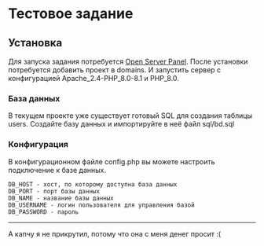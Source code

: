 # Тестовое задание 

## Установка

Для запуска задания потребуется [Open Server Panel](https://ospanel.io/). После установки потребуется добавить проект в domains. И запустить сервер с  конфигурацией Apache_2.4-PHP_8.0-8.1 и  PHP_8.0.

### База данных

В текущем проекте уже существует готовый SQL для создания таблицы users. Создайте базу данных и импортируйте в неё файл sql/bd.sql

### Конфигурация

В конфигурационном файле config.php вы можете настроить подключение к базе данных.

    DB_HOST - хост, по которому доступна база данных
    DB_PORT - порт базы данных
    DB_NAME - название базы данных
    DB_USERNAME - логин пользователя для управления базой
    DB_PASSWORD - пароль

---

А капчу я не прикрутил, потому что она с меня денег просит :( 

